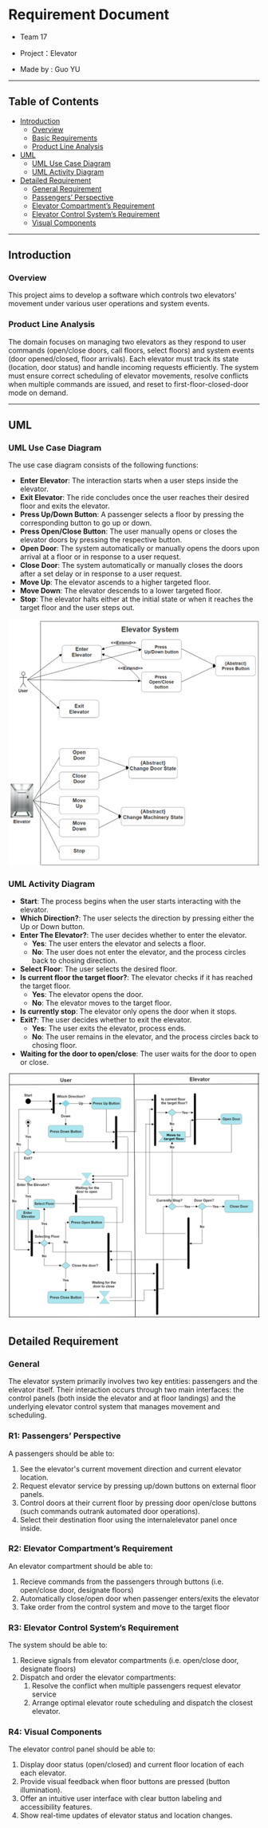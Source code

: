 # Requirement Document

- Team 17 
- Project：Elevator

- Made by : Guo YU

---

## Table of Contents

- [Introduction](#introduction)
  - [Overview](#overview)
  - [Basic Requirements](#basic-requirements)
  - [Product Line Analysis](#product-line-analysis)
- [UML](#uml)
  - [UML Use Case Diagram](#uml-use-case-diagram)
  - [UML Activity Diagram](#uml-activity-diagram)
- [Detailed Requirement](#detailed-requirement)
  - [General Requirement](#general-requirement)
  - [Passengers’ Perspective](#passengers-perspective)
  - [Elevator Compartment’s Requirement](#elevator-compartments-requirement)
  - [Elevator Control System’s Requirement](#elevator-control-systems-requirement)
  - [Visual Components](#visual-components)

---

## Introduction

### Overview

This project aims to develop a software which controls two elevators' movement under various user operations and system events. 
  

### Product Line Analysis

The domain focuses on managing two elevators as they respond to user commands (open/close doors, call floors, select floors) and system events (door opened/closed, floor arrivals). Each elevator must track its state (location, door status) and handle incoming requests efficiently. The system must ensure correct scheduling of elevator movements, resolve conflicts when multiple commands are issued, and reset to first-floor-closed-door mode on demand.

---

## UML 

### UML Use Case Diagram

The use case diagram consists of the following functions:

- **Enter Elevator**: The interaction starts when a user steps inside the elevator.
- **Exit Elevator**: The ride concludes once the user reaches their desired floor and exits the elevator.
- **Press Up/Down Button**: A passenger selects a floor by pressing the corresponding button to go up or down.
- **Press Open/Close Button**: The user manually opens or closes the elevator doors by pressing the respective button.
- **Open Door**: The system automatically or manually opens the doors upon arrival at a floor or in response to a user request.
- **Close Door**: The system automatically or manually closes the doors after a set delay or in response to a user request.
- **Move Up**: The elevator ascends to a higher targeted floor.
- **Move Down**: The elevator descends to a lower targeted floor.
- **Stop**: The elevator halts either at the initial state or when it reaches the target floor and the user steps out.

![UCD](./imgs/use_case/use_case.png)


### UML Activity Diagram

- **Start**: The process begins when the user starts interacting with the elevator.
- **Which Direction?**: The user selects the direction by pressing either the Up or Down button.
- **Enter The Elevator?**: The user decides whether to enter the elevator.
  - **Yes**: The user enters the elevator and selects a floor.
  - **No**: The user does not enter the elevator, and the process circles back to chosing direction.
- **Select Floor**: The user selects the desired floor.
- **Is current floor the target floor?**: The elevator checks if it has reached the target floor.
  - **Yes**: The elevator opens the door.
  - **No**: The elevator moves to the target floor.
- **Is currently stop**: The elevator only opens the door when it stops.
- **Exit?**: The user decides whether to exit the elevator.
  - **Yes**: The user exits the elevator, process ends.
  - **No**: The user remains in the elevator, and the process circles back to chosing floor.
- **Waiting for the door to open/close**: The user waits for the door to open or close.

![UAD](./imgs/activity/activity.png)


## Detailed Requirement

### General

The elevator system primarily involves two key entities: passengers and the elevator itself. Their interaction occurs through two main interfaces: the control panels (both inside the elevator and at floor landings) and the underlying elevator control system that manages movement and scheduling.



### R1: Passengers’ Perspective

A passengers should be able to:  

 1. See the elevator's current movement direction and current elevator location.
 2. Request elevator service by pressing up/down buttons on external floor panels.
 3. Control doors at their current floor by pressing door open/close buttons (such commands outrank automated door operations).
 4. Select their destination floor using the internalelevator panel once inside.  


### R2: Elevator Compartment’s Requirement

An elevator compartment should be able to:

  1. Recieve commands from the passengers through buttons (i.e. open/close door, designate floors)
  2. Automatically close/open door when passenger enters/exits the elevator
  3. Take order from the control system and move to the target floor

### R3: Elevator Control System’s Requirement

The system should be able to:  

1. Recieve signals from elevator compartments (i.e. open/close door, designate floors)
2. Dispatch and order the elevator compartments:
   1. Resolve the conflict when multiple passengers request elevator service
   2. Arrange optimal elevator route scheduling and dispatch the closest elevator.


### R4: Visual Components

The elevator control panel should be able to:

1. Display door status (open/closed) and current floor location of each each elevator.
2. Provide visual feedback when floor buttons are pressed (button illumination).
3. Offer an intuitive user interface with clear button labeling and accessibility features.
4. Show real-time updates of elevator status and location changes.
